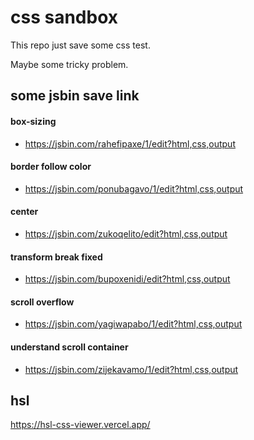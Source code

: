 # css sandbox

This repo just save some css test.

Maybe some tricky problem. 

## some jsbin save link

#### box-sizing

-  https://jsbin.com/rahefipaxe/1/edit?html,css,output

#### border follow color

- https://jsbin.com/ponubagavo/1/edit?html,css,output

#### center

- https://jsbin.com/zukoqelito/edit?html,css,output

#### transform break fixed

- https://jsbin.com/bupoxenidi/edit?html,css,output

#### scroll overflow

- https://jsbin.com/yagiwapabo/1/edit?html,css,output 

#### understand scroll container
- https://jsbin.com/zijekavamo/1/edit?html,css,output

## hsl

https://hsl-css-viewer.vercel.app/